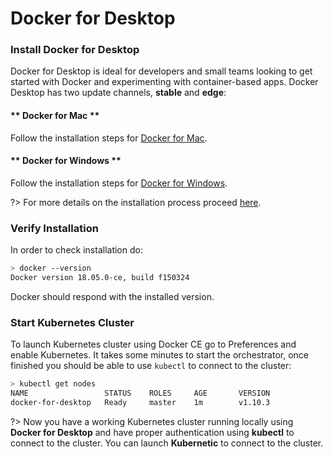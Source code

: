 # Docker for Desktop

### Install Docker for Desktop

Docker for Desktop is ideal for developers and small teams looking to get started with Docker and experimenting with container-based apps. Docker Desktop has two update channels, **stable** and **edge**:  

<!-- tabs:start -->

#### ** Docker for Mac **

Follow the installation steps for [Docker for Mac](https://docs.docker.com/docker-for-mac/install/).

#### ** Docker for Windows **

Follow the installation steps for [Docker for Windows](https://docs.docker.com/docker-for-windows/install/).

<!-- tabs:end -->

?> For more details on the installation process proceed [here](https://docs.docker.com/install/).

### Verify Installation

In order to check installation do:

```bash
> docker --version
Docker version 18.05.0-ce, build f150324
```

Docker should respond with the installed version.

### Start Kubernetes Cluster

To launch Kubernetes cluster using Docker CE go to Preferences and enable Kubernetes. It takes some minutes to start the orchestrator, once finished you should be able to use `kubectl` to connect to the cluster:

```bash
> kubectl get nodes
NAME                 STATUS    ROLES     AGE       VERSION
docker-for-desktop   Ready     master    1m        v1.10.3
```



?> Now you have a working Kubernetes cluster running locally using **Docker for Desktop** and have proper authentication using **kubectl** to connect to the cluster. You can launch **Kubernetic** to connect to the cluster.



